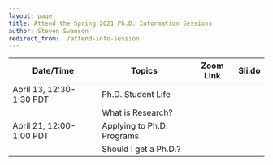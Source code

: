 ```yaml
---
layout: page
title: Attend the Spring 2021 Ph.D. Information Sessions
author: Steven Swanson
redirect_from:  /attend-info-session
---
```


| Date/Time                | Topics                     | Zoom Link |  Sli.do |
|--------------------------|----------------------------|-----------|---------|
| April 13, 12:30-1:30 PDT | Ph.D. Student Life         |           ||
|                          | What is Research?          |||
| April 21, 12:00-1:00 PDT | Applying to Ph.D. Programs |||
|                          | Should I get a Ph.D.?      |||

